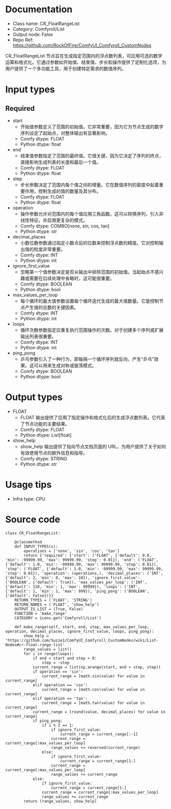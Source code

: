 # Documentation
- Class name: CR_FloatRangeList
- Category: Comfyroll/List
- Output node: False
- Repo Ref: https://github.com/RockOfFire/ComfyUI_Comfyroll_CustomNodes

CR_FloatRangeList 节点旨在生成指定范围内的浮点数列表，可应用可选的数学运算和格式化。它通过参数如开始值、结束值、步长和操作提供了定制化选项，为用户提供了一个多功能工具，用于创建特定需求的数值序列。

# Input types
## Required
- start
    - 开始值参数定义了范围的初始值。它非常重要，因为它为节点生成的数字序列设定了起始点，对整体输出有显著影响。
    - Comfy dtype: FLOAT
    - Python dtype: float
- end
    - 结束值参数指定了范围的最终值。它很关键，因为它决定了序列的终点，直接影响生成列表的长度和最后一个值。
    - Comfy dtype: FLOAT
    - Python dtype: float
- step
    - 步长参数决定了范围内每个值之间的增量。它在数值序列的密度中起着重要作用，控制生成的值的数量及其分布。
    - Comfy dtype: FLOAT
    - Python dtype: float
- operation
    - 操作参数允许对范围内的每个值应用三角函数。这可以转换序列，引入非线性特征，并启用更复杂的模式。
    - Comfy dtype: COMBO[none, sin, cos, tan]
    - Python dtype: str
- decimal_places
    - 小数位数参数通过指定小数点后的位数来控制浮点数的精度。它对控制输出值的粒度非常重要。
    - Comfy dtype: INT
    - Python dtype: int
- ignore_first_value
    - 忽略第一个值参数决定是否从输出中排除范围的初始值。当起始点不感兴趣或需要在后续处理中省略时，这可能很重要。
    - Comfy dtype: BOOLEAN
    - Python dtype: bool
- max_values_per_loop
    - 每个循环的最大值参数设置每个循环迭代生成的最大值数量。它是控制节点产生值的总数的关键因素。
    - Comfy dtype: INT
    - Python dtype: int
- loops
    - 循环次数参数指定应重复执行范围操作的次数。对于创建多个序列或扩展输出列表很重要。
    - Comfy dtype: INT
    - Python dtype: int
- ping_pong
    - 乒乓参数引入了一种行为，即每隔一个循环序列就反向，产生“乒乓”效果。这可以用来生成对称或振荡模式。
    - Comfy dtype: BOOLEAN
    - Python dtype: bool

# Output types
- FLOAT
    - FLOAT 输出提供了应用了指定操作和格式化后的生成浮点数列表。它代表了节点功能的主要结果。
    - Comfy dtype: FLOAT
    - Python dtype: List[float]
- show_help
    - show_help 输出提供了指向节点文档页面的 URL，为用户提供了关于如何有效使用节点的额外信息和指导。
    - Comfy dtype: STRING
    - Python dtype: str

# Usage tips
- Infra type: CPU

# Source code
```
class CR_FloatRangeList:

    @classmethod
    def INPUT_TYPES(s):
        operations = ['none', 'sin', 'cos', 'tan']
        return {'required': {'start': ('FLOAT', {'default': 0.0, 'min': -99999.99, 'max': 99999.99, 'step': 0.01}), 'end': ('FLOAT', {'default': 1.0, 'min': -99999.99, 'max': 99999.99, 'step': 0.01}), 'step': ('FLOAT', {'default': 1.0, 'min': -99999.99, 'max': 99999.99, 'step': 0.01}), 'operation': (operations,), 'decimal_places': ('INT', {'default': 2, 'min': 0, 'max': 10}), 'ignore_first_value': ('BOOLEAN', {'default': True}), 'max_values_per_loop': ('INT', {'default': 128, 'min': 1, 'max': 99999}), 'loops': ('INT', {'default': 1, 'min': 1, 'max': 999}), 'ping_pong': ('BOOLEAN', {'default': False})}}
    RETURN_TYPES = ('FLOAT', 'STRING')
    RETURN_NAMES = ('FLOAT', 'show_help')
    OUTPUT_IS_LIST = (True, False)
    FUNCTION = 'make_range'
    CATEGORY = icons.get('Comfyroll/List')

    def make_range(self, start, end, step, max_values_per_loop, operation, decimal_places, ignore_first_value, loops, ping_pong):
        show_help = 'https://github.com/Suzie1/ComfyUI_Comfyroll_CustomNodes/wiki/List-Nodes#cr-float-range-list'
        range_values = list()
        for i in range(loops):
            if end < start and step > 0:
                step = -step
            current_range = list(np.arange(start, end + step, step))
            if operation == 'sin':
                current_range = [math.sin(value) for value in current_range]
            elif operation == 'cos':
                current_range = [math.cos(value) for value in current_range]
            elif operation == 'tan':
                current_range = [math.tan(value) for value in current_range]
            current_range = [round(value, decimal_places) for value in current_range]
            if ping_pong:
                if i % 2 == 1:
                    if ignore_first_value:
                        current_range = current_range[:-1]
                    current_range = current_range[:max_values_per_loop]
                    range_values += reversed(current_range)
                else:
                    if ignore_first_value:
                        current_range = current_range[1:]
                    current_range = current_range[:max_values_per_loop]
                    range_values += current_range
            else:
                if ignore_first_value:
                    current_range = current_range[1:]
                current_range = current_range[:max_values_per_loop]
                range_values += current_range
        return (range_values, show_help)
```